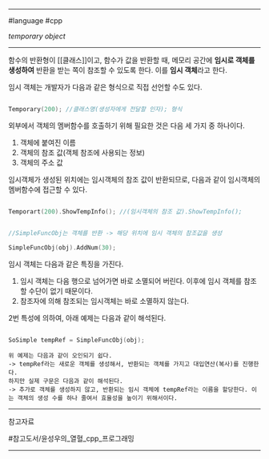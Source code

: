 
---

#language #cpp 

*temporary object*

---

함수의 반환형이 [[클래스]]이고, 함수가 값을 반환할 때, 메모리 공간에 **임시로 객체를 생성하여** 반환을 받는 쪽이 참조할 수 있도록 한다. 이를 **임시 객체**라고 한다.

임시 객체는 개발자가 다음과 같은 형식으로 직접 선언할 수도 있다.

```cpp

Temporary(200); //클래스명(생성자에게 전달할 인자); 형식

```

외부에서 객체의 멤버함수를 호출하기 위해 필요한 것은 다음 세 가지 중 하나이다.

1. 객체에 붙여진 이름
2. 객체의 참조 값(객체 참조에 사용되는 정보)
3. 객체의 주소 값

임시객체가 생성된 위치에는 임시객체의 참조 값이 반환되므로, 다음과 같이 임시객체의 멤버함수에 접근할 수 있다.

```cpp

Temporart(200).ShowTempInfo(); //(임시객체의 참조 값).ShowTempInfo();

```

```cpp

//SimpleFuncObj는 객체를 반환 -> 해당 위치에 임시 객체의 참조값을 생성

SimpleFuncObj(obj).AddNum(30);

```

임시 객체는 다음과 같은 특징을 가진다.

1. 임시 객체는 다음 행으로 넘어가면 바로 소멸되어 버린다. 이후에 임시 객체를 참조할 수단이 없기 때문이다.
2. 참조자에 의해 참조되는 임시객체는 바로 소멸하지 않는다.

2번 특성에 의하여, 아래 예제는 다음과 같이 해석된다.

```cpp

SoSimple tempRef = SimpleFuncObj(obj);

```

	위 예제는 다음과 같이 오인되기 쉽다.
	-> tempRef라는 새로운 객체를 생성해서, 반환되는 객체를 가지고 대입연산(복사)를 진행한다.
	하지만 실제 구문은 다음과 같이 해석된다.
	-> 추가로 객체를 생성하지 않고, 반환되는 임시 객체에 tempRef라는 이름을 할당한다. 이는 객체의 생성 수를 하나 줄여서 효율성을 높이기 위해서이다.

---

참고자료

#참고도서/윤성우의_열혈_cpp_프로그래밍

---